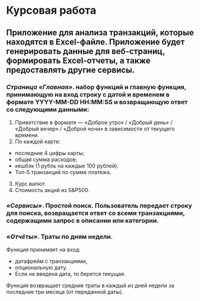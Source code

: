 # Курсовая работа

## Приложение для анализа транзакций, которые находятся в Excel-файле. Приложение будет генерировать данные для веб-страниц, формировать Excel-отчеты, а также предоставлять другие сервисы.

### *Страница «Главная»*. набор функций и главную функция, принимающую на вход строку с датой и временем в формате YYYY-MM-DD HH:MM:SS и возвращающую ответ со следующими данными:

1. Приветствие в формате — «Доброе утро» / «Добрый день» / «Добрый вечер» / «Доброй ночи» в зависимости от текущего времени.
2. По каждой карте:
 - последние 4 цифры карты;
 - общая сумма расходов;
 - кешбэк (1 рубль на каждые 100 рублей).
 - Топ-5 транзакций по сумме платежа.
3. Курс валют.
4. Стоимость акций из S&P500.

### *«Сервисы»*. Простой поиск. Пользователь передает строку для поиска, возвращается ответ со всеми транзакциями, содержащими запрос в описании или категории.

### *«Отчёты»*. Траты по дням недели. 
Функция принимает на вход:

 - датафрейм с транзакциями,
 - опциональную дату.
 - Если не введена дата, то берется текущая.

Функция возвращает средние траты в каждый из дней недели за последние три месяца (от переданной даты).